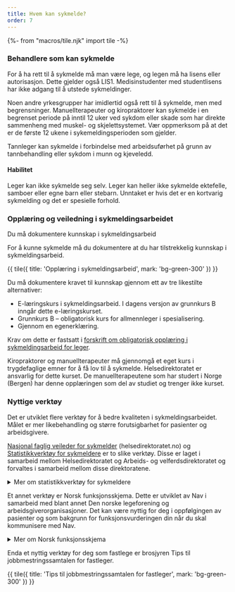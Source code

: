 ```yaml
---
title: Hvem kan sykmelde?
order: 7
---
```


{%- from "macros/tile.njk" import tile -%}


### Behandlere som kan sykmelde

For å ha rett til å sykmelde må man være lege, og legen må ha lisens eller autorisasjon. Dette gjelder også LIS1. Medisinstudenter med studentlisens har ikke adgang til å utstede sykmeldinger.  

Noen andre yrkesgrupper har imidlertid også rett til å sykmelde, men med begrensninger. Manuellterapeuter og kiropraktorer kan sykmelde i en begrenset periode på inntil 12 uker ved sykdom eller skade som har direkte sammenheng med muskel- og skjelettsystemet. Vær oppmerksom på at det er de første 12 ukene i sykemeldingsperioden som gjelder. 

Tannleger kan sykmelde i forbindelse med arbeidsuførhet på grunn av tannbehandling eller sykdom i munn og kjeveledd. 

#### Habilitet

Leger kan ikke sykmelde seg selv. Leger kan heller ikke sykmelde ektefelle, samboer eller egne barn eller stebarn. Unntaket er hvis det er en kortvarig sykmelding og det er spesielle forhold.

### Opplæring og veiledning i sykmeldingsarbeidet

Du må dokumentere kunnskap i sykmeldingsarbeid 

For å kunne sykmelde må du dokumentere at du har tilstrekkelig kunnskap i sykmeldingsarbeid.

{{ tile({ 
  title: 'Opplæring i sykmeldingsarbeid', 
  mark: 'bg-green-300'
}) }}

Du må dokumentere kravet til kunnskap gjennom ett av tre likestilte alternativer:

* E-læringskurs i sykmeldingsarbeid. I dagens versjon av grunnkurs B inngår dette e-læringskurset.
* Grunnkurs B – obligatorisk kurs for allmennleger i spesialisering. 
* Gjennom en egenerklæring.

Krav om dette er fastsatt i [forskrift om obligatorisk opplæring i sykmeldingsarbeid for leger](#).

Kiropraktorer og manuellterapeuter må gjennomgå et eget kurs i trygdefaglige emner for å få lov til å sykmelde. Helsedirektoratet er ansvarlig for dette kurset. De manuellterapeutene som har studert i Norge (Bergen) har denne opplæringen som del av studiet og trenger ikke kurset.

### Nyttige verktøy

Det er utviklet flere verktøy for å bedre kvaliteten i sykmeldingsarbeidet. Målet er mer likebehandling og større forutsigbarhet for pasienter og arbeidsgivere. 

[Nasjonal faglig veileder for sykmelder](#) (helsedirektoratet.no) og [Statistikkverktøy for sykmeldere](#) er to slike verktøy. Disse er laget i samarbeid mellom Helsedirektoratet og Arbeids- og velferdsdirektoratet og forvaltes i samarbeid mellom disse direktoratene.

<details class="readmore">
  <summary>
    <span>Mer om statistikkverktøy for sykmeldere</span>
  </summary>
  {% prose "py-2 pl-5 ml-7 translate-x-px border-l-2 border-slate-400" %}
  Ved følgende diagnoser hvor det er forventet kortvarig fravær (under 16 dager), vil det komme opp en forenklet sykmelding …
  {% endprose %}
</details>

Et annet verktøy er Norsk funksjonsskjema. Dette er utviklet av Nav i samarbeid med blant annet Den norske legeforening og arbeidsgiverorganisasjoner. Det kan være nyttig for deg i oppfølgingen av pasienter og som bakgrunn for funksjonsvurderingen din når du skal kommunisere med Nav.

<details class="readmore">
  <summary>
    <span>Mer om Norsk funksjonsskjema</span>
  </summary>
  {% prose "py-2 pl-5 ml-7 translate-x-px border-l-2 border-slate-400" %}
  Ved følgende diagnoser hvor det er forventet kortvarig fravær (under 16 dager), vil det komme opp en forenklet sykmelding …
  {% endprose %}
</details>

Enda et nyttig verktøy for deg som fastlege er brosjyren Tips til jobbmestringssamtalen for fastleger.


{{ tile({ 
  title: 'Tips til jobbmestringssamtalen for fastleger', 
  mark: 'bg-green-300'
}) }}
